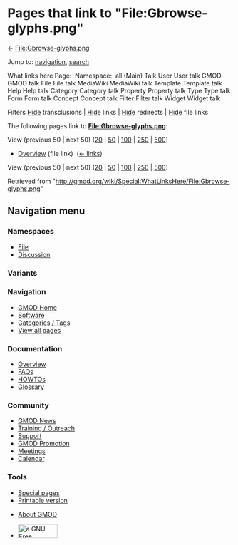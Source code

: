 <div id="mw-page-base" class="noprint">

</div>

<div id="mw-head-base" class="noprint">

</div>

<div id="content" class="mw-body" role="main">

<span id="top"></span>

<div id="mw-js-message" style="display:none;">

</div>



# <span dir="auto">Pages that link to "File:Gbrowse-glyphs.png"</span>

<div id="bodyContent">

<div id="contentSub">

←
[File:Gbrowse-glyphs.png](/wiki/File:Gbrowse-glyphs.png "File:Gbrowse-glyphs.png")

</div>

<div id="jump-to-nav" class="mw-jump">

Jump to: [navigation](#mw-navigation), [search](#p-search)

</div>

<div id="mw-content-text">

What links here Page:  Namespace:  all (Main) Talk User User talk GMOD
GMOD talk File File talk MediaWiki MediaWiki talk Template Template talk
Help Help talk Category Category talk Property Property talk Type Type
talk Form Form talk Concept Concept talk Filter Filter talk Widget
Widget talk

Filters
[Hide](/mediawiki/index.php?title=Special:WhatLinksHere/File:Gbrowse-glyphs.png&hidetrans=1 "Special:WhatLinksHere/File:Gbrowse-glyphs.png")
transclusions \|
[Hide](/mediawiki/index.php?title=Special:WhatLinksHere/File:Gbrowse-glyphs.png&hidelinks=1 "Special:WhatLinksHere/File:Gbrowse-glyphs.png")
links \|
[Hide](/mediawiki/index.php?title=Special:WhatLinksHere/File:Gbrowse-glyphs.png&hideredirs=1 "Special:WhatLinksHere/File:Gbrowse-glyphs.png")
redirects \|
[Hide](/mediawiki/index.php?title=Special:WhatLinksHere/File:Gbrowse-glyphs.png&hideimages=1 "Special:WhatLinksHere/File:Gbrowse-glyphs.png")
file links

The following pages link to
**[File:Gbrowse-glyphs.png](/wiki/File:Gbrowse-glyphs.png "File:Gbrowse-glyphs.png")**:

View (previous 50 \| next 50)
([20](/mediawiki/index.php?title=Special:WhatLinksHere/File:Gbrowse-glyphs.png&limit=20 "Special:WhatLinksHere/File:Gbrowse-glyphs.png")
\|
[50](/mediawiki/index.php?title=Special:WhatLinksHere/File:Gbrowse-glyphs.png&limit=50 "Special:WhatLinksHere/File:Gbrowse-glyphs.png")
\|
[100](/mediawiki/index.php?title=Special:WhatLinksHere/File:Gbrowse-glyphs.png&limit=100 "Special:WhatLinksHere/File:Gbrowse-glyphs.png")
\|
[250](/mediawiki/index.php?title=Special:WhatLinksHere/File:Gbrowse-glyphs.png&limit=250 "Special:WhatLinksHere/File:Gbrowse-glyphs.png")
\|
[500](/mediawiki/index.php?title=Special:WhatLinksHere/File:Gbrowse-glyphs.png&limit=500 "Special:WhatLinksHere/File:Gbrowse-glyphs.png"))

- [Overview](/wiki/Overview "Overview") (file link) ‎
  <span class="mw-whatlinkshere-tools">([←
  links](/mediawiki/index.php?title=Special:WhatLinksHere&target=Overview "Special:WhatLinksHere"))</span>

View (previous 50 \| next 50)
([20](/mediawiki/index.php?title=Special:WhatLinksHere/File:Gbrowse-glyphs.png&limit=20 "Special:WhatLinksHere/File:Gbrowse-glyphs.png")
\|
[50](/mediawiki/index.php?title=Special:WhatLinksHere/File:Gbrowse-glyphs.png&limit=50 "Special:WhatLinksHere/File:Gbrowse-glyphs.png")
\|
[100](/mediawiki/index.php?title=Special:WhatLinksHere/File:Gbrowse-glyphs.png&limit=100 "Special:WhatLinksHere/File:Gbrowse-glyphs.png")
\|
[250](/mediawiki/index.php?title=Special:WhatLinksHere/File:Gbrowse-glyphs.png&limit=250 "Special:WhatLinksHere/File:Gbrowse-glyphs.png")
\|
[500](/mediawiki/index.php?title=Special:WhatLinksHere/File:Gbrowse-glyphs.png&limit=500 "Special:WhatLinksHere/File:Gbrowse-glyphs.png"))

</div>

<div class="printfooter">

Retrieved from
"<http://gmod.org/wiki/Special:WhatLinksHere/File:Gbrowse-glyphs.png>"

</div>

<div id="catlinks" class="catlinks catlinks-allhidden">

</div>

<div class="visualClear">

</div>

</div>

</div>

<div id="mw-navigation">

## Navigation menu

<div id="mw-head">



<div id="left-navigation">

<div id="p-namespaces" class="vectorTabs" role="navigation"
aria-labelledby="p-namespaces-label">

### Namespaces

- <span id="ca-nstab-image"><a href="/wiki/File:Gbrowse-glyphs.png" accesskey="c"
  title="View the file page [c]">File</a></span>
- <span id="ca-talk"><a
  href="/mediawiki/index.php?title=File_talk:Gbrowse-glyphs.png&amp;action=edit&amp;redlink=1"
  accesskey="t"
  title="Discussion about the content page [t]">Discussion</a></span>

</div>

<div id="p-variants" class="vectorMenu emptyPortlet" role="navigation"
aria-labelledby="p-variants-label">

### 

### Variants[](#)

<div class="menu">

</div>

</div>

</div>

<div id="right-navigation">





</div>



</div>

</div>

</div>

<div id="mw-panel">

<div id="p-logo" role="banner">

<a href="/wiki/Main_Page"
style="background-image: url(http://gmod.org/images/GMOD-cogs.png);"
title="Visit the main page"></a>

</div>

<div id="p-Navigation" class="portal" role="navigation"
aria-labelledby="p-Navigation-label">

### Navigation

<div class="body">

- <span id="n-GMOD-Home">[GMOD Home](/wiki/Main_Page)</span>
- <span id="n-Software">[Software](/wiki/GMOD_Components)</span>
- <span id="n-Categories-.2F-Tags">[Categories /
  Tags](/wiki/Categories)</span>
- <span id="n-View-all-pages">[View all
  pages](/wiki/Special:AllPages)</span>

</div>

</div>

<div id="p-Documentation" class="portal" role="navigation"
aria-labelledby="p-Documentation-label">

### Documentation

<div class="body">

- <span id="n-Overview">[Overview](/wiki/Overview)</span>
- <span id="n-FAQs">[FAQs](/wiki/Category:FAQ)</span>
- <span id="n-HOWTOs">[HOWTOs](/wiki/Category:HOWTO)</span>
- <span id="n-Glossary">[Glossary](/wiki/Glossary)</span>

</div>

</div>

<div id="p-Community" class="portal" role="navigation"
aria-labelledby="p-Community-label">

### Community

<div class="body">

- <span id="n-GMOD-News">[GMOD News](/wiki/GMOD_News)</span>
- <span id="n-Training-.2F-Outreach">[Training /
  Outreach](/wiki/Training_and_Outreach)</span>
- <span id="n-Support">[Support](/wiki/Support)</span>
- <span id="n-GMOD-Promotion">[GMOD
  Promotion](/wiki/GMOD_Promotion)</span>
- <span id="n-Meetings">[Meetings](/wiki/Meetings)</span>
- <span id="n-Calendar">[Calendar](/wiki/Calendar)</span>

</div>

</div>

<div id="p-tb" class="portal" role="navigation"
aria-labelledby="p-tb-label">

### Tools

<div class="body">

- <span id="t-specialpages"><a href="/wiki/Special:SpecialPages" accesskey="q"
  title="A list of all special pages [q]">Special pages</a></span>
- <span id="t-print"><a
  href="/mediawiki/index.php?title=Special:WhatLinksHere/File:Gbrowse-glyphs.png&amp;printable=yes"
  rel="alternate" accesskey="p"
  title="Printable version of this page [p]">Printable version</a></span>

</div>

</div>

</div>

</div>

<div id="footer" role="contentinfo">

- <span id="footer-places-about">[About
  GMOD](/wiki/GMOD:About "GMOD:About")</span>

<!-- -->

- <span id="footer-copyrightico">[<img src="http://www.gnu.org/graphics/gfdl-logo-small.png" width="88"
  height="31" alt="a GNU Free Documentation License" />](http://www.gnu.org/licenses/fdl-1.3.html)</span>


<div style="clear:both">

</div>

</div>
